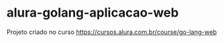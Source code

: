 # alura-golang-aplicacao-web
 Projeto criado no curso https://cursos.alura.com.br/course/go-lang-web
